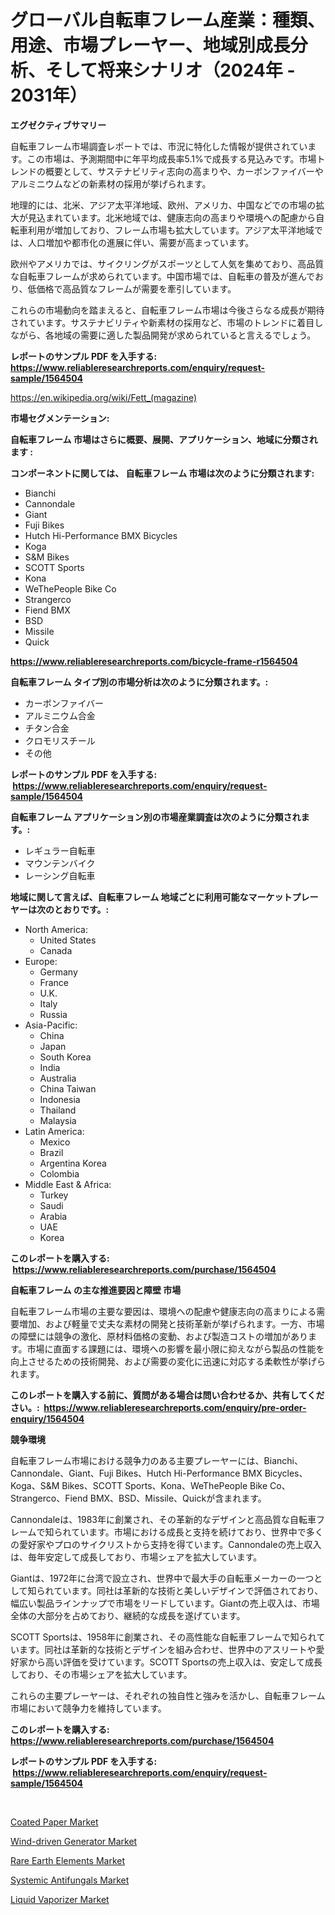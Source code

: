 <p><h1>グローバル自転車フレーム産業：種類、用途、市場プレーヤー、地域別成長分析、そして将来シナリオ（2024年 - 2031年）</h1></p><p><strong>エグゼクティブサマリー</strong></p>
<p><p>自転車フレーム市場調査レポートでは、市況に特化した情報が提供されています。この市場は、予測期間中に年平均成長率5.1%で成長する見込みです。市場トレンドの概要として、サステナビリティ志向の高まりや、カーボンファイバーやアルミニウムなどの新素材の採用が挙げられます。</p><p>地理的には、北米、アジア太平洋地域、欧州、アメリカ、中国などでの市場の拡大が見込まれています。北米地域では、健康志向の高まりや環境への配慮から自転車利用が増加しており、フレーム市場も拡大しています。アジア太平洋地域では、人口増加や都市化の進展に伴い、需要が高まっています。</p><p>欧州やアメリカでは、サイクリングがスポーツとして人気を集めており、高品質な自転車フレームが求められています。中国市場では、自転車の普及が進んでおり、低価格で高品質なフレームが需要を牽引しています。</p><p>これらの市場動向を踏まえると、自転車フレーム市場は今後さらなる成長が期待されています。サステナビリティや新素材の採用など、市場のトレンドに着目しながら、各地域の需要に適した製品開発が求められていると言えるでしょう。</p></p>
<p><strong>レポートのサンプル PDF を入手する: <a href="https://www.reliableresearchreports.com/enquiry/request-sample/1564504">https://www.reliableresearchreports.com/enquiry/request-sample/1564504</a></strong></p>
<p><a href="https://en.wikipedia.org/wiki/Fett_(magazine)">https://en.wikipedia.org/wiki/Fett_(magazine)</a></p>
<p><strong>市場セグメンテーション:</strong></p>
<p><strong> 自転車フレーム 市場はさらに概要、展開、アプリケーション、地域に分類されます :</strong></p>
<p><strong>コンポーネントに関しては、 自転車フレーム 市場は次のように分類されます: &nbsp;</strong></p>
<p><ul><li>Bianchi</li><li>Cannondale</li><li>Giant</li><li>Fuji Bikes</li><li>Hutch Hi-Performance BMX Bicycles</li><li>Koga</li><li>S&M Bikes</li><li>SCOTT Sports</li><li>Kona</li><li>WeThePeople Bike Co</li><li>Strangerco</li><li>Fiend BMX</li><li>BSD</li><li>Missile</li><li>Quick</li></ul></p>
<p><strong><a href="https://www.reliableresearchreports.com/bicycle-frame-r1564504">https://www.reliableresearchreports.com/bicycle-frame-r1564504</a></strong></p>
<p><strong> 自転車フレーム タイプ別の市場分析は次のように分類されます。:</strong></p>
<p><ul><li>カーボンファイバー</li><li>アルミニウム合金</li><li>チタン合金</li><li>クロモリスチール</li><li>その他</li></ul></p>
<p><strong>レポートのサンプル PDF を入手する: &nbsp;<a href="https://www.reliableresearchreports.com/enquiry/request-sample/1564504">https://www.reliableresearchreports.com/enquiry/request-sample/1564504</a></strong></p>
<p><strong> 自転車フレーム アプリケーション別の市場産業調査は次のように分類されます。:</strong></p>
<p><ul><li>レギュラー自転車</li><li>マウンテンバイク</li><li>レーシング自転車</li></ul></p>
<p><strong>地域に関して言えば、自転車フレーム 地域ごとに利用可能なマーケットプレーヤーは次のとおりです。:</strong></p>
<p><ul>
    <li>
        North America:
        <ul>
            <li>United States</li>
            <li>Canada</li>
        </ul>
    </li>
    <li>
        Europe:
        <ul>
            <li>Germany</li>
            <li>France</li>
            <li>U.K.</li>
            <li>Italy</li>
            <li>Russia</li>
        </ul>
    </li>
    <li>
        Asia-Pacific:
        <ul>
            <li>China</li>
            <li>Japan</li>
            <li>South Korea</li>
            <li>India</li>
            <li>Australia</li>
            <li>China Taiwan</li>
            <li>Indonesia</li>
            <li>Thailand</li>
            <li>Malaysia</li>
        </ul>
    </li>
    <li>
        Latin America:
        <ul>
            <li>Mexico</li>
            <li>Brazil</li>
            <li>Argentina Korea</li>
            <li>Colombia</li>
        </ul>
    </li>
    <li>
        Middle East & Africa:
        <ul>
            <li>Turkey</li>
            <li>Saudi</li>
            <li>Arabia</li>
            <li>UAE</li>
            <li>Korea</li>
        </ul>
    </li>
    </ul></p>
<p><strong>このレポートを購入する: &nbsp;<a href="https://www.reliableresearchreports.com/purchase/1564504">https://www.reliableresearchreports.com/purchase/1564504</a></strong></p>
<p><strong>自転車フレーム の主な推進要因と障壁 市場</strong></p>
<p><p>自転車フレーム市場の主要な要因は、環境への配慮や健康志向の高まりによる需要増加、および軽量で丈夫な素材の開発と技術革新が挙げられます。一方、市場の障壁には競争の激化、原材料価格の変動、および製造コストの増加があります。市場に直面する課題には、環境への影響を最小限に抑えながら製品の性能を向上させるための技術開発、および需要の変化に迅速に対応する柔軟性が挙げられます。</p></p>
<p><strong>このレポートを購入する前に、質問がある場合は問い合わせるか、共有してください。:&nbsp; <a href="https://www.reliableresearchreports.com/enquiry/pre-order-enquiry/1564504">https://www.reliableresearchreports.com/enquiry/pre-order-enquiry/1564504</a></strong></p>
<p><strong>競争環境</strong></p>
<p><p>自転車フレーム市場における競争力のある主要プレーヤーには、Bianchi、Cannondale、Giant、Fuji Bikes、Hutch Hi-Performance BMX Bicycles、Koga、S&M Bikes、SCOTT Sports、Kona、WeThePeople Bike Co、Strangerco、Fiend BMX、BSD、Missile、Quickが含まれます。</p><p>Cannondaleは、1983年に創業され、その革新的なデザインと高品質な自転車フレームで知られています。市場における成長と支持を続けており、世界中で多くの愛好家やプロのサイクリストから支持を得ています。Cannondaleの売上収入は、毎年安定して成長しており、市場シェアを拡大しています。</p><p>Giantは、1972年に台湾で設立され、世界中で最大手の自転車メーカーの一つとして知られています。同社は革新的な技術と美しいデザインで評価されており、幅広い製品ラインナップで市場をリードしています。Giantの売上収入は、市場全体の大部分を占めており、継続的な成長を遂げています。</p><p>SCOTT Sportsは、1958年に創業され、その高性能な自転車フレームで知られています。同社は革新的な技術とデザインを組み合わせ、世界中のアスリートや愛好家から高い評価を受けています。SCOTT Sportsの売上収入は、安定して成長しており、その市場シェアを拡大しています。</p><p>これらの主要プレーヤーは、それぞれの独自性と強みを活かし、自転車フレーム市場において競争力を維持しています。</p></p>
<p><strong>このレポートを購入する: &nbsp; <a href="https://www.reliableresearchreports.com/purchase/1564504">https://www.reliableresearchreports.com/purchase/1564504</a></strong></p>
<p><strong>レポートのサンプル PDF を入手する: &nbsp;<a href="https://www.reliableresearchreports.com/enquiry/request-sample/1564504">https://www.reliableresearchreports.com/enquiry/request-sample/1564504</a></strong><strong></strong></p>
<p>&nbsp;</p>
<p><p><a href="https://medium.com/@colin.burgess8756/coated-paper-market-share-market-analysis-growth-trends-forecasts-for-period-from-2024-d4d7edef4e4d">Coated Paper Market</a></p><p><a href="https://github.com/ValentineMike02/Market-Research-Report-List-1/blob/main/wind-driven-generator-market.md">Wind-driven Generator Market</a></p><p><a href="https://medium.com/@max.sanderson5645/global-rare-earth-elements-market-size-is-expected-to-experience-a-cagr-of-6-1-2c372ef935ab">Rare Earth Elements Market</a></p><p><a href="https://issuu.com/reportprime-2/docs/systemic-antifungals-market-size-2030.pptx">Systemic Antifungals Market</a></p><p><a href="https://github.com/JosephMorgnlvXXff/Market-Research-Report-List-1/blob/main/liquid-vaporizer-market.md">Liquid Vaporizer Market</a></p></p>